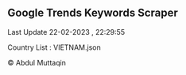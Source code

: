 

## Google Trends Keywords Scraper 
 
Last Update 22-02-2023 , 22:29:55

Country List :
VIETNAM.json



© Abdul Muttaqin 
